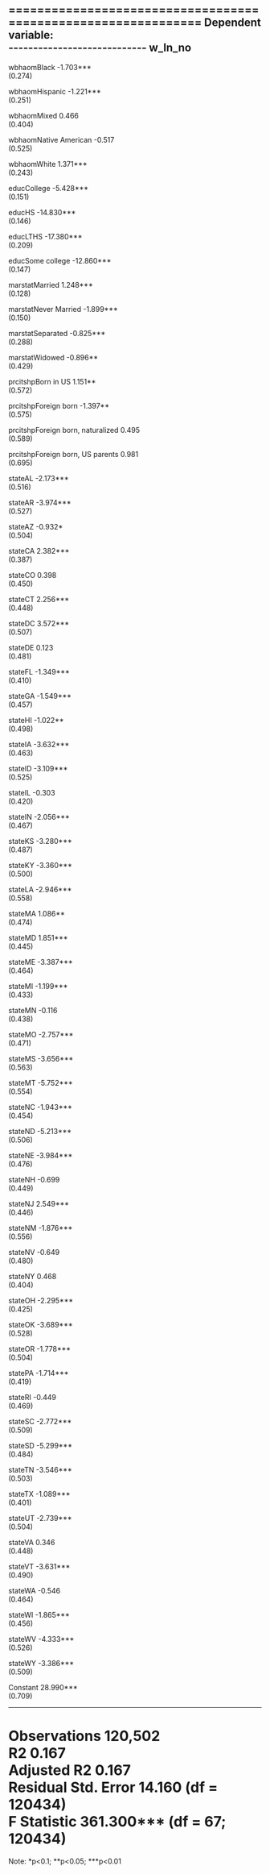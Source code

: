 
==============================================================
                                      Dependent variable:     
                                  ----------------------------
                                            w_ln_no           
--------------------------------------------------------------
wbhaomBlack                                -1.703***          
                                            (0.274)           
                                                              
wbhaomHispanic                             -1.221***          
                                            (0.251)           
                                                              
wbhaomMixed                                  0.466            
                                            (0.404)           
                                                              
wbhaomNative American                        -0.517           
                                            (0.525)           
                                                              
wbhaomWhite                                 1.371***          
                                            (0.243)           
                                                              
educCollege                                -5.428***          
                                            (0.151)           
                                                              
educHS                                     -14.830***         
                                            (0.146)           
                                                              
educLTHS                                   -17.380***         
                                            (0.209)           
                                                              
educSome college                           -12.860***         
                                            (0.147)           
                                                              
marstatMarried                              1.248***          
                                            (0.128)           
                                                              
marstatNever Married                       -1.899***          
                                            (0.150)           
                                                              
marstatSeparated                           -0.825***          
                                            (0.288)           
                                                              
marstatWidowed                              -0.896**          
                                            (0.429)           
                                                              
prcitshpBorn in US                          1.151**           
                                            (0.572)           
                                                              
prcitshpForeign born                        -1.397**          
                                            (0.575)           
                                                              
prcitshpForeign born, naturalized            0.495            
                                            (0.589)           
                                                              
prcitshpForeign born, US parents             0.981            
                                            (0.695)           
                                                              
stateAL                                    -2.173***          
                                            (0.516)           
                                                              
stateAR                                    -3.974***          
                                            (0.527)           
                                                              
stateAZ                                     -0.932*           
                                            (0.504)           
                                                              
stateCA                                     2.382***          
                                            (0.387)           
                                                              
stateCO                                      0.398            
                                            (0.450)           
                                                              
stateCT                                     2.256***          
                                            (0.448)           
                                                              
stateDC                                     3.572***          
                                            (0.507)           
                                                              
stateDE                                      0.123            
                                            (0.481)           
                                                              
stateFL                                    -1.349***          
                                            (0.410)           
                                                              
stateGA                                    -1.549***          
                                            (0.457)           
                                                              
stateHI                                     -1.022**          
                                            (0.498)           
                                                              
stateIA                                    -3.632***          
                                            (0.463)           
                                                              
stateID                                    -3.109***          
                                            (0.525)           
                                                              
stateIL                                      -0.303           
                                            (0.420)           
                                                              
stateIN                                    -2.056***          
                                            (0.467)           
                                                              
stateKS                                    -3.280***          
                                            (0.487)           
                                                              
stateKY                                    -3.360***          
                                            (0.500)           
                                                              
stateLA                                    -2.946***          
                                            (0.558)           
                                                              
stateMA                                     1.086**           
                                            (0.474)           
                                                              
stateMD                                     1.851***          
                                            (0.445)           
                                                              
stateME                                    -3.387***          
                                            (0.464)           
                                                              
stateMI                                    -1.199***          
                                            (0.433)           
                                                              
stateMN                                      -0.116           
                                            (0.438)           
                                                              
stateMO                                    -2.757***          
                                            (0.471)           
                                                              
stateMS                                    -3.656***          
                                            (0.563)           
                                                              
stateMT                                    -5.752***          
                                            (0.554)           
                                                              
stateNC                                    -1.943***          
                                            (0.454)           
                                                              
stateND                                    -5.213***          
                                            (0.506)           
                                                              
stateNE                                    -3.984***          
                                            (0.476)           
                                                              
stateNH                                      -0.699           
                                            (0.449)           
                                                              
stateNJ                                     2.549***          
                                            (0.446)           
                                                              
stateNM                                    -1.876***          
                                            (0.556)           
                                                              
stateNV                                      -0.649           
                                            (0.480)           
                                                              
stateNY                                      0.468            
                                            (0.404)           
                                                              
stateOH                                    -2.295***          
                                            (0.425)           
                                                              
stateOK                                    -3.689***          
                                            (0.528)           
                                                              
stateOR                                    -1.778***          
                                            (0.504)           
                                                              
statePA                                    -1.714***          
                                            (0.419)           
                                                              
stateRI                                      -0.449           
                                            (0.469)           
                                                              
stateSC                                    -2.772***          
                                            (0.509)           
                                                              
stateSD                                    -5.299***          
                                            (0.484)           
                                                              
stateTN                                    -3.546***          
                                            (0.503)           
                                                              
stateTX                                    -1.089***          
                                            (0.401)           
                                                              
stateUT                                    -2.739***          
                                            (0.504)           
                                                              
stateVA                                      0.346            
                                            (0.448)           
                                                              
stateVT                                    -3.631***          
                                            (0.490)           
                                                              
stateWA                                      -0.546           
                                            (0.464)           
                                                              
stateWI                                    -1.865***          
                                            (0.456)           
                                                              
stateWV                                    -4.333***          
                                            (0.526)           
                                                              
stateWY                                    -3.386***          
                                            (0.509)           
                                                              
Constant                                   28.990***          
                                            (0.709)           
                                                              
--------------------------------------------------------------
Observations                                120,502           
R2                                           0.167            
Adjusted R2                                  0.167            
Residual Std. Error                   14.160 (df = 120434)    
F Statistic                       361.300*** (df = 67; 120434)
==============================================================
Note:                              *p<0.1; **p<0.05; ***p<0.01
